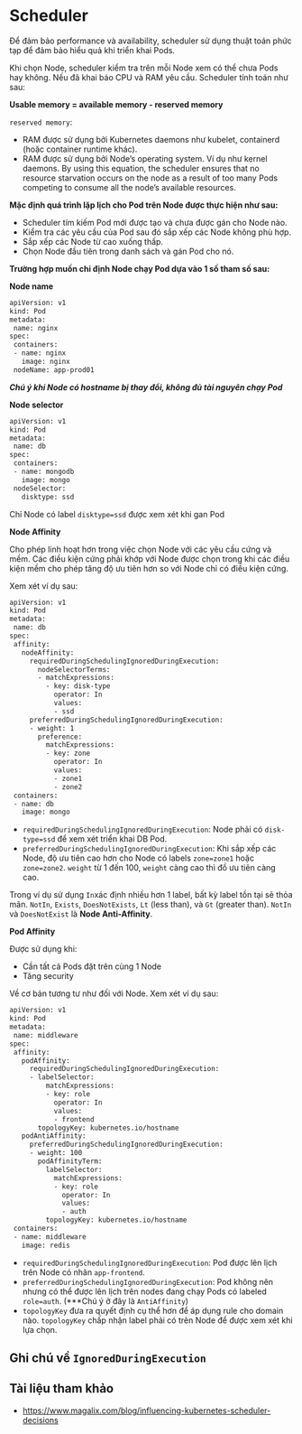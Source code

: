 # Scheduler
Để đảm bảo performance và availability, scheduler sử dụng thuật toán phức tạp để đảm bảo hiểu quả khi triển khai Pods.

Khi chọn Node, scheduler kiểm tra trên mỗi Node xem có thể chưa Pods hay không. Nếu đã khai báo CPU và RAM yêu cầu. Scheduler tính toán như sau: 

**Usable memory = available memory - reserved memory**

`reserved memory`: 
- RAM được sử dụng bởi Kubernetes daemons như kubelet, containerd (hoặc container runtime khác).
- RAM được sử dụng bởi Node’s operating system. Ví dụ như kernel daemons.
By using this equation, the scheduler ensures that no resource starvation occurs on the node as a result of too many Pods competing to consume all the node’s available resources.

**Mặc định quá trình lặp lịch cho Pod trên Node được thực hiện như sau:**

- Scheduler tím kiếm Pod mới được tạo và chưa được gán cho Node nào.
- Kiểm tra các yêu cầu của Pod sau đó sắp xếp các Node không phù hợp.
- Sắp xếp các Node từ cao xuống thấp.
- Chọn Node đầu tiên trong danh sách và gán Pod cho nó.

**Trường hợp muốn chỉ định Node chạy Pod dựa vào 1 số tham số sau:**

**Node name**
```sh
apiVersion: v1
kind: Pod
metadata:
 name: nginx
spec:
 containers:
 - name: nginx
   image: nginx
 nodeName: app-prod01
```
***Chú ý khi Node có hostname bị thay đổi, không đủ tài nguyên chạy Pod***

**Node selector**
```sh
apiVersion: v1
kind: Pod
metadata:
 name: db
spec:
 containers:
 - name: mongodb
   image: mongo
 nodeSelector:
   disktype: ssd
```
Chỉ Node có label `disktype=ssd` được xem xét khi gan Pod

**Node Affinity** 

Cho phép linh hoạt hơn trong việc chọn Node với các yêu cầu cứng và mềm. Các điều kiện cứng phải khớp với Node được chọn trong khi các điều kiện mềm cho phép tăng độ ưu tiên hơn so với Node chỉ có điều kiện cứng.

Xem xét ví dụ sau: 
```sh
apiVersion: v1
kind: Pod
metadata:
 name: db
spec:
 affinity:
   nodeAffinity:
     requiredDuringSchedulingIgnoredDuringExecution:
       nodeSelectorTerms:
       - matchExpressions:
         - key: disk-type
           operator: In
           values:
           - ssd
     preferredDuringSchedulingIgnoredDuringExecution:
     - weight: 1
       preference:
         matchExpressions:
         - key: zone
           operator: In
           values:
           - zone1
           - zone2
 containers:
 - name: db
   image: mongo
```
- `requiredDuringSchedulingIgnoredDuringExecution`: Node phải có `disk-type=ssd` để xem xét triển khai DB Pod.
- `preferredDuringSchedulingIgnoredDuringExecution`: Khi sắp xếp các Node, độ ưu tiên cao hơn cho Node có labels `zone=zone1` hoặc `zone=zone2`. `weight` từ 1 đến 100, `weight` càng cao thì đồ ưu tiên càng cao.

Trong ví dụ sử dụng `In`xác định nhiều hơn 1 label, bất kỳ label tồn tại sẽ thỏa mãn. `NotIn`, `Exists`, `DoesNotExists`, `Lt` (less than), và `Gt` (greater than). `NotIn` và `DoesNotExist` là **Node Anti-Affinity**.

**Pod Affinity**

Được sử dụng khi: 
- Cần tất cả Pods đặt trên cùng 1 Node 
- Tăng security 

Về cơ bản tương tư như đối với Node. Xem xét ví dụ sau:
```sh
apiVersion: v1
kind: Pod
metadata:
 name: middleware
spec:
 affinity:
   podAffinity:
     requiredDuringSchedulingIgnoredDuringExecution:
     - labelSelector:
         matchExpressions:
         - key: role
           operator: In
           values:
           - frontend
       topologyKey: kubernetes.io/hostname
   podAntiAffinity:
     preferredDuringSchedulingIgnoredDuringExecution:
     - weight: 100
       podAffinityTerm:
         labelSelector:
           matchExpressions:
           - key: role
             operator: In
             values:
             - auth
         topologyKey: kubernetes.io/hostname
 containers:
 - name: middleware
   image: redis
```
- `requiredDuringSchedulingIgnoredDuringExecution`: Pod được lên lịch trên Node có nhãn `app-frontend`.
- `preferredDuringSchedulingIgnoredDuringExecution`: Pod không nên nhưng có thể được lên lịch trên nodes đang chạy Pods có labeled `role=auth`. (***Chú ý ở đây là `AntiAffinity`)
- `topologyKey` đưa ra quyết định cụ thể hơn để áp dụng rule cho domain nào. `topologyKey` chấp nhận label phải có trên Node để được xem xét khi lựa chọn.

## Ghi chú về `IgnoredDuringExecution`

## Tài liệu tham khảo
- https://www.magalix.com/blog/influencing-kubernetes-scheduler-decisions




